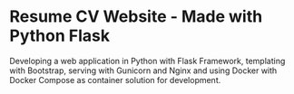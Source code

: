 # Resume CV Website - Made with Python Flask

Developing a web application in Python with Flask Framework, templating with Bootstrap, serving with Gunicorn and Nginx and using Docker with Docker Compose as container solution for development.